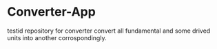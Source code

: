 # Converter-App
testid repository for converter
convert all fundamental and some drived units into another corrospondingly.
